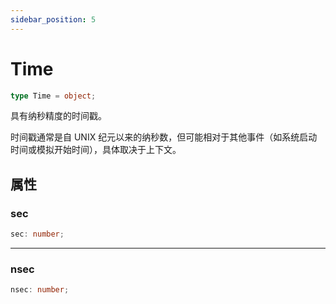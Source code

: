 ```yaml
---
sidebar_position: 5
---
```


# Time

```typescript
type Time = object;
```

具有纳秒精度的时间戳。

时间戳通常是自 UNIX 纪元以来的纳秒数，但可能相对于其他事件（如系统启动时间或模拟开始时间），具体取决于上下文。

## 属性

### sec

```typescript
sec: number;
```

---

### nsec

```typescript
nsec: number;
``` 